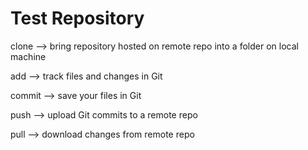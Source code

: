 # Test Repository

clone --> bring repository hosted on remote repo into a folder on local machine

add --> track files and changes in Git

commit --> save your files in Git

push --> upload Git commits to a remote repo

pull --> download changes from remote repo
